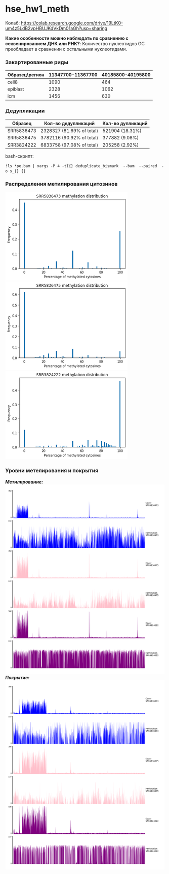 # hse_hw1_meth
Колаб:
https://colab.research.google.com/drive/19LtK0-um4z5LdB2vpHBUJKdVkDm01aGh?usp=sharing

 **Какие особенности можно наблюдать по сравнению с секвенированием ДНК или РНК?**: Количество нуклеотидов GC преобладает в сравнении с остальными нуклеотидами.
 
 
### Закартированные риды
Образец\регион | 11347700-11367700 | 40185800-40195800 | 
--- | --- | --- |
cell8 | 1090 | 464 | 
epiblast | 2328 | 1062 | 
icm | 1456 | 630 | 

### Дедупликации
Образец | Кол-во дедупликаций | Кол-во дупликаций
--- | --- | --- |
SRR5836473 | 2328327 (81.69% of total) | 521904 (18.31%)
SRR5836475 | 3782116 (90.92% of total) | 377882 (9.08%)
SRR3824222 | 6833758 (97.08% of total) | 205258 (2.92%)

bash-скрипт:
```
!ls *pe.bam | xargs -P 4 -tI{} deduplicate_bismark  --bam  --paired  -o s_{} {}
```
### Распределения метилирования цитозинов
![](./imgs/1.png)
![](./imgs/2.png)
![](./imgs/3.png)

### Уровни метелирования и покрытия
***Метилирование:***
![](./imgs/meth_lvl.png)
***Покрытие:***
![](./imgs/image_cov.png)

